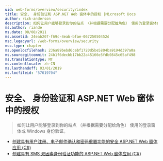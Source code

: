 ```yaml
---
uid: web-forms/overview/security/index
title: 安全、 身份验证和 ASP.NET Web 窗体中的授权 |Microsoft Docs
author: rick-anderson
description: 如何让用户能够登录到你的站点 （并根据需要分配给角色） 使用的登录窗体或 Windows 身份验证。
ms.author: riande
ms.date: 08/08/2011
ms.assetid: 24eab207-f69c-4eab-bfae-06725050452d
msc.legacyurl: /web-forms/overview/security
msc.type: chapter
ms.openlocfilehash: 236a89bebd6cebf1720d5be5804ba9194d397a0a
ms.sourcegitcommit: 24b1f6decbb17bb22a45166e5fdb0845c65af498
ms.translationtype: MT
ms.contentlocale: zh-CN
ms.lasthandoff: 03/01/2019
ms.locfileid: "57019704"
---
```

<a name="security-authentication-and-authorization-in-aspnet-web-forms"></a>安全、 身份验证和 ASP.NET Web 窗体中的授权
====================
> 如何让用户能够登录到你的站点 （并根据需要分配给角色） 使用的登录窗体或 Windows 身份验证。


- [创建具有用户注册、电子邮件确认和密码重置功能的安全 ASP.NET Web 窗体应用 (C#)](create-a-secure-aspnet-web-forms-app-with-user-registration-email-confirmation-and-password-reset.md)
- [创建具有 SMS 双因素身份验证功能的 ASP.NET Web 窗体应用 (C#)](create-an-aspnet-web-forms-app-with-sms-two-factor-authentication.md)
